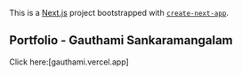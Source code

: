 This is a [Next.js](https://nextjs.org) project bootstrapped with [`create-next-app`](https://github.com/vercel/next.js/tree/canary/packages/create-next-app).

## Portfolio - Gauthami Sankaramangalam

Click here:[gauthami.vercel.app]
